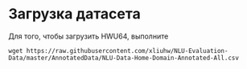 # Загрузка датасета

Для того, чтобы загрузить HWU64, выполните

```
wget https://raw.githubusercontent.com/xliuhw/NLU-Evaluation-Data/master/AnnotatedData/NLU-Data-Home-Domain-Annotated-All.csv
```